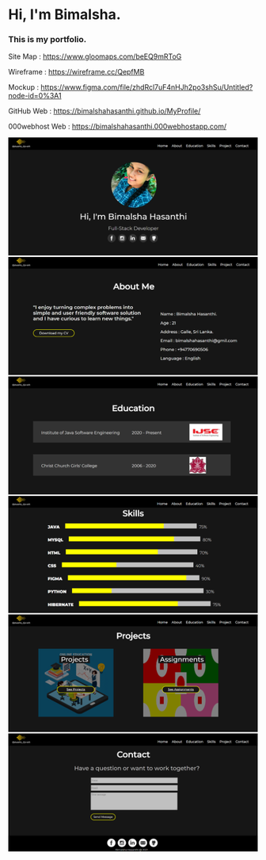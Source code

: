 # Hi, I'm Bimalsha.<br>

### This is my portfolio.<br>

Site Map  : https://www.gloomaps.com/beEQ9mRToG

Wireframe  :  https://wireframe.cc/QepfMB

Mockup : https://www.figma.com/file/zhdRcl7uF4nHJh2po3shSu/Untitled?node-id=0%3A1

GitHub Web : https://bimalshahasanthi.github.io/MyProfile/
 
000webhost Web  : https://bimalshahasanthi.000webhostapp.com/


![GitHub Logo](assets/images/1.png)
![GitHub Logo](assets/images/2.png)
![GitHub Logo](assets/images/3.png)
![GitHub Logo](assets/images/4.png)
![GitHub Logo](assets/images/5.png)
![GitHub Logo](assets/images/6.png)